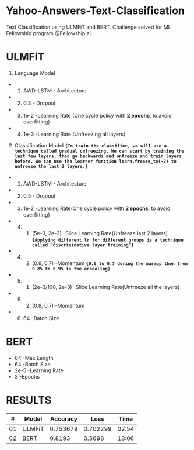 # Yahoo-Answers-Text-Classification
Text Classification using ULMFiT and BERT. Challenge solved for ML Fellowship program @Fellowship.ai

# ULMFiT
1. Language Model
- 1. AWD-LSTM - Architecture 
- 2. 0.3 - Dropout
- 3. 1e-2 -Learning Rate (One cycle policy with **2 epochs**, to avoid overfitting)
- 4. 1e-3 -Learning Rate (Unfreezing all layers)
2. Classification Model **`{To train the classifier, we will use a technique called gradual unfreezing. We can start by training the last few layers, then go backwards and unfreeze and train layers before. We can use the learner function learn.freeze_to(-2) to unfreeze the last 2 layers.}`**
- 1. AWD-LSTM - Architecture
- 2. 0.5 - Dropout
- 3. 1e-2 -Learning Rate(One cycle policy with **2 epochs**, to avoid overfitting)
- 4. 1. (5e-3, 2e-3) -Slice Learning Rate(Unfreeze last 2 layers) **`{Applying different lr for different groups is a technique called “discriminative layer training”}`**
- 4. 2. (0.8, 0,7) -Momentum **`{0.8 to 0.7 during the warmup then from 0.85 to 0.95 in the annealing}`**
- 5. 1. (2e-3/100, 2e-3) -Slice Learning Rate(Unfreeze all the layers)
- 5. 2. (0.8, 0,7) -Momentum
- 6. 64 -Batch Size

# BERT
- 64 -Max Length
- 64 -Batch Size
- 2e-5 -Learning Rate
- 3 -Epochs

# RESULTS

\# | Model | Accuracy | Loss | Time
--- | --- | --- | --- | --- 
01 | ULMFiT | 0.753679 | 0.702299 | 02:54
02 | BERT | 0.8193 | 0.5698 | 13:06 
